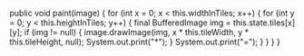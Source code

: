 public void paint(image) { for (int x = 0; x \< this.widthInTiles; x++)
{ for (int y = 0; y \< this.heightInTiles; y++) { final BufferedImage
img = this.state.tiles[x][y]; if (img != null) { image.drawImage(img, x
\* this.tileWidth, y \* this.tileHeight, null); System.out.print("\*");
} System.out.print("="); } } } }
